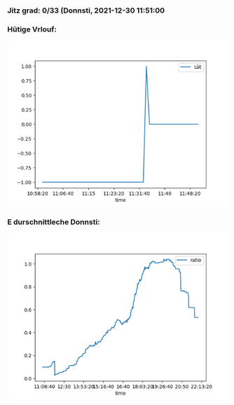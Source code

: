 ### Jitz grad: 0/33 (Donnsti, 2021-12-30 11:51:00

### Hütige Vrlouf:
![Graph](Today.png)

### E durschnittleche Donnsti:
![Graph](Donnsti.png)